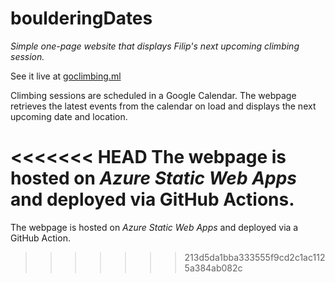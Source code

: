 # boulderingDates

*Simple one-page website that displays Filip's next upcoming climbing session.*

See it live at [goclimbing.ml](https://goclimbing.ml)

Climbing sessions are scheduled in a Google Calendar. The webpage retrieves the latest events from the calendar on load and displays the next upcoming date and location.

<<<<<<< HEAD
The webpage is hosted on *Azure Static Web Apps* and deployed via GitHub Actions.
=======
The webpage is hosted on *Azure Static Web Apps* and deployed via a GitHub Action.
>>>>>>> 213d5da1bba333555f9cd2c1ac1125a384ab082c
